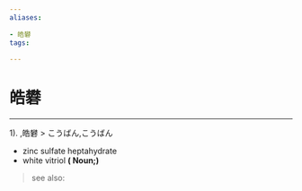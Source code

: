 ```yaml
---
aliases:
    
- 皓礬
tags:
    
---
```


# 皓礬
---
1).
,皓礬 > こうばん,こうばん

- zinc sulfate heptahydrate
- white vitriol
**( Noun;)**
> see also: 
            